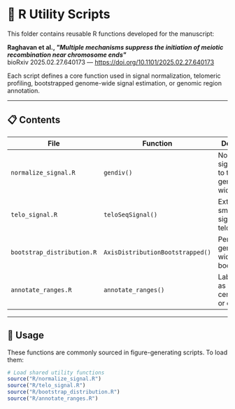 # 📂 R Utility Scripts

This folder contains reusable R functions developed for the manuscript:

**Raghavan et al., _"Multiple mechanisms suppress the initiation of meiotic recombination near chromosome ends"_**  
bioRxiv 2025.02.27.640173 — https://doi.org/10.1101/2025.02.27.640173

Each script defines a core function used in signal normalization, telomeric profiling, bootstrapped genome-wide signal estimation, or genomic region annotation.

---

## 📋 Contents

| File                        | Function                         | Description                                                   |
|-----------------------------|-----------------------------------|---------------------------------------------------------------|
| `normalize_signal.R`        | `gendiv()`                        | Normalizes signal values to the genome-wide average           |
| `telo_signal.R`             | `teloSeqSignal()`                 | Extracts and smooths signal near telomeres                    |
| `bootstrap_distribution.R`  | `AxisDistributionBootstrapped()`  | Performs genome-wide signal bootstrapping                    |
| `annotate_ranges.R`         | `annotate_ranges()`               | Labels bins as telomeric, centromeric, or other              |

---

## 🔧 Usage

These functions are commonly sourced in figure-generating scripts. To load them:

```r
# Load shared utility functions
source("R/normalize_signal.R")
source("R/telo_signal.R")
source("R/bootstrap_distribution.R")
source("R/annotate_ranges.R")
